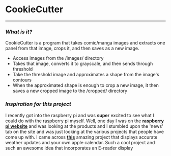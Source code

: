 # CookieCutter

___

### *What is it?*

CookieCutter is a program that takes comic/manga images and extracts one panel from that image, crops it, and then saves
as a new image.

* Access images from the /images/ directory
* Takes that image, converts it to grayscale, and then sends through threshold
* Take the threshold image and approximates a shape from the image's contours
* When the approximated shape is enough to crop a new image, it then saves a new cropped image to the /cropped/
  directory

### *Inspiration for this project*

I recently got into the raspberry pi and was **super** excited to see what I could do with the raspberry pi myself.
Well, one day I was on the [**raspberry pi website**](https://www.raspberrypi.com) and was looking at the products and I
stumbled upon the 'news' tab on the site and was just looking at the various projects that people have come up with. I
came across [**this**](https://www.raspberrypi.com/news/systemsix-a-love-letter-letter-to-old-macs-for-your-desk/)
amazing project that displays accurate weather updates and your own apple calendar. Such a cool project and such an
awesome idea that incorporates an E-reader display 

